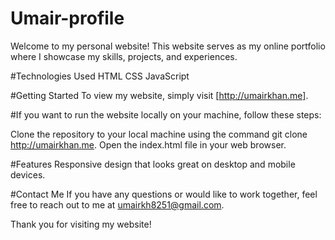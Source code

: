 # Umair-profile
Welcome to my personal website! This website serves as my online portfolio where I showcase my skills, projects, and experiences.

#Technologies Used
HTML
CSS
JavaScript

#Getting Started
To view my website, simply visit [http://umairkhan.me].

#If you want to run the website locally on your machine, follow these steps:

Clone the repository to your local machine using the command git clone http://umairkhan.me.
Open the index.html file in your web browser.

#Features
Responsive design that looks great on desktop and mobile devices.

#Contact Me
If you have any questions or would like to work together, feel free to reach out to me at umairkh8251@gmail.com.

Thank you for visiting my website!
